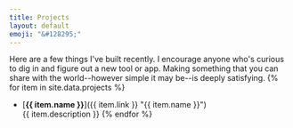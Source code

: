 ```yaml
---
title: Projects
layout: default
emoji: "&#128295;"
---
```

Here are a few things I've built recently. I encourage anyone who's curious to dig in and figure out a new tool or app. Making something that you can share with the world--however simple it may be--is deeply satisfying.
{% for item in site.data.projects %}
* [**{{ item.name }}**]({{ item.link }} "{{ item.name }}")<br>
  {{ item.description }}
{% endfor %}
